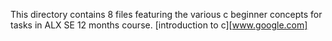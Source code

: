 This directory contains 8 files featuring the various c beginner concepts for tasks in ALX SE 12 months course.
[introduction to c][www.google.com]
